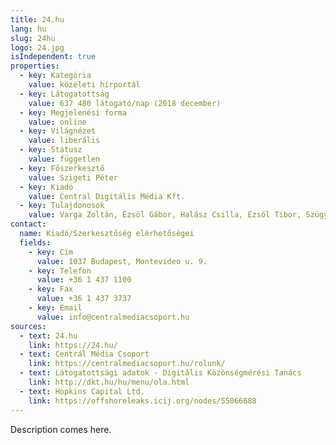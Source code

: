 ```yaml
---
title: 24.hu
lang: hu
slug: 24hu
logo: 24.jpg
isIndependent: true
properties:
  - key: Kategória
    value: közéleti hírportál
  - key: Látogatottság
    value: 637 480 látogató/nap (2018 december)
  - key: Megjelenési forma
    value: online
  - key: Világnézet
    value: liberális
  - key: Státusz
    value: független
  - key: Főszerkesztő
    value: Szigeti Péter
  - key: Kiadó
    value: Central Digitális Média Kft.
  - key: Tulajdonosok
    value: Varga Zoltán, Ézsöl Gábor, Halász Csilla, Ézsöl Tibor, Szügyi Gergely Ádám, Ménesi Dóra Ilona
contact:
  name: Kiadó/Szerkesztőség elérhetőségei
  fields:
    - key: Cím
      value: 1037 Budapest, Montevideo u. 9.
    - key: Telefon
      value: +36 1 437 1100
    - key: Fax
      value: +36 1 437 3737
    - key: Email
      value: info@centralmediacsoport.hu
sources:
  - text: 24.hu
    link: https://24.hu/
  - text: Centrál Média Csoport
    link: https://centralmediacsoport.hu/rolunk/
  - text: Látogatottsági adatok - Digitális Közönségmérési Tanács
    link: http://dkt.hu/hu/menu/ola.html
  - text: Hopkins Capital Ltd.
    link: https://offshoreleaks.icij.org/nodes/55066688
---
```


Description comes here.